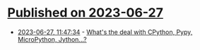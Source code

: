 # [Published on 2023-06-27](index.md)

* [2023-06-27, 11:47:34](https://lobste.rs/s/f4yvnb/what_s_deal_with_cpython_pypy_micropython) - [What's the deal with CPython, Pypy, MicroPython, Jython...?](https://www.bitecode.dev/p/whats-the-deal-with-cpython-pypy)
